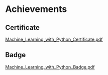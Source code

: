 

# Achievements
## Certificate
[Machine_Learning_with_Python_Certificate.pdf](https://prod-files-secure.s3.us-west-2.amazonaws.com/03e82b26-cccb-4906-bb56-adabcbdc0655/0f35a87e-0c16-48ac-af62-4e4cc34c6a19/Machine_Learning_with_Python_Certificate.pdf?X-Amz-Algorithm=AWS4-HMAC-SHA256&X-Amz-Content-Sha256=UNSIGNED-PAYLOAD&X-Amz-Credential=ASIAZI2LB4662XURK7V4%2F20250207%2Fus-west-2%2Fs3%2Faws4_request&X-Amz-Date=20250207T101543Z&X-Amz-Expires=3600&X-Amz-Security-Token=IQoJb3JpZ2luX2VjEFgaCXVzLXdlc3QtMiJHMEUCIQDDGWXHxCxsdi8CHEuh62Dk1vdRjf4NCMkU0FKqx8AeBgIgFdVOOi%2BJzqhdqu0RPcGDvbDCWfvJ%2F7CS1zSEi1%2FmRwEq%2FwMIcRAAGgw2Mzc0MjMxODM4MDUiDMKLnH9TCUZKAXON2CrcA7%2B4BSd42BQf4RVpqj2AphlFTKgPZPjmpofR4Ohz%2BqApGk2qP3PTOJKv3F5%2BlkvPR%2FJiyl6zAmnW4ZtQ8a4msSJ9FUBVOkNiOxHuUeumF6PvQeNPfv6nz%2FaIXFnfoPA6iil0pn%2FXPilVnGuWqtGCV998ch%2B9V%2B%2BVRd%2FMqW2f4FReTazKCJ%2F12l9oA1EL4e9s63eQvoF%2FCh5J1GVLqOfqoKhD8ydiTkdIDNGyUQgKqZyO5eCnf6X7JfWs61hOaKOU96T4azBI%2B5jLSlt9NCaF2b9EdPonKMRqBI0Qk8%2FNqWiDO6EeSijC2MW8qJ7%2FJHB6LOBDw6D9poWAQIqqNI9X5jV8%2FzKNaE0H3IcJbMapJiEeWdEq7UEX1c3t7e4vJy02HldJlFCrnKjnb%2FLn%2FOCRqCgflvN0tQIp1OQvrfB%2Bpa4%2BypmoT7i3mvevBm852zRhRnouzlkdoOio8zRlUMKDsf0ukaXECSf7P1B%2F5%2FqNeFPXM2WVyvb3OXbnIi2pU8HyublTX%2FO%2FxDN4qTsSl0l8ED5nPuvfv5dtGalNbj2tatMekkXNITHM%2FgWneu%2BAdjzbkAxagFku1R%2FE0iEAWJT79%2F%2BPDE%2F%2F5FlbMNyw%2F7vVX4NSIdjU9KPj%2FJarc11%2BMPr5lr0GOqUBKyfr%2Bw7OwGiZdzTASbsMOJwUnDSBlEvgYFGLu7%2FpPRkbJ7t5XrXLQDXAI%2Bew8W8DnYWtIr7Kh%2BTqJ%2BfRehohDexeKHJuYpCQw86KzmFD%2BckbB%2FVEE%2F2rjUKN14JeBZ%2FAaNLPaWL7gv4CQrJ5r7T1dTTCRmCuxyDQ9X%2F0Fwszy0eBvKEFVBrEuiswBBqtQRtoSQOhsoxKLHSlP1DLnA5WDNAGyQxV&X-Amz-Signature=14cc49ce194ca3e61cb48fcc061e175420d8d0e2f973f4a89e1c7903ef2a4b58&X-Amz-SignedHeaders=host&x-id=GetObject)
## Badge
[Machine_Learning_with_Python_Badge.pdf](https://prod-files-secure.s3.us-west-2.amazonaws.com/03e82b26-cccb-4906-bb56-adabcbdc0655/ff622a22-73d6-44e3-9c7b-e89a8e61b7aa/Machine_Learning_with_Python_Badge.pdf?X-Amz-Algorithm=AWS4-HMAC-SHA256&X-Amz-Content-Sha256=UNSIGNED-PAYLOAD&X-Amz-Credential=ASIAZI2LB4662XURK7V4%2F20250207%2Fus-west-2%2Fs3%2Faws4_request&X-Amz-Date=20250207T101543Z&X-Amz-Expires=3600&X-Amz-Security-Token=IQoJb3JpZ2luX2VjEFgaCXVzLXdlc3QtMiJHMEUCIQDDGWXHxCxsdi8CHEuh62Dk1vdRjf4NCMkU0FKqx8AeBgIgFdVOOi%2BJzqhdqu0RPcGDvbDCWfvJ%2F7CS1zSEi1%2FmRwEq%2FwMIcRAAGgw2Mzc0MjMxODM4MDUiDMKLnH9TCUZKAXON2CrcA7%2B4BSd42BQf4RVpqj2AphlFTKgPZPjmpofR4Ohz%2BqApGk2qP3PTOJKv3F5%2BlkvPR%2FJiyl6zAmnW4ZtQ8a4msSJ9FUBVOkNiOxHuUeumF6PvQeNPfv6nz%2FaIXFnfoPA6iil0pn%2FXPilVnGuWqtGCV998ch%2B9V%2B%2BVRd%2FMqW2f4FReTazKCJ%2F12l9oA1EL4e9s63eQvoF%2FCh5J1GVLqOfqoKhD8ydiTkdIDNGyUQgKqZyO5eCnf6X7JfWs61hOaKOU96T4azBI%2B5jLSlt9NCaF2b9EdPonKMRqBI0Qk8%2FNqWiDO6EeSijC2MW8qJ7%2FJHB6LOBDw6D9poWAQIqqNI9X5jV8%2FzKNaE0H3IcJbMapJiEeWdEq7UEX1c3t7e4vJy02HldJlFCrnKjnb%2FLn%2FOCRqCgflvN0tQIp1OQvrfB%2Bpa4%2BypmoT7i3mvevBm852zRhRnouzlkdoOio8zRlUMKDsf0ukaXECSf7P1B%2F5%2FqNeFPXM2WVyvb3OXbnIi2pU8HyublTX%2FO%2FxDN4qTsSl0l8ED5nPuvfv5dtGalNbj2tatMekkXNITHM%2FgWneu%2BAdjzbkAxagFku1R%2FE0iEAWJT79%2F%2BPDE%2F%2F5FlbMNyw%2F7vVX4NSIdjU9KPj%2FJarc11%2BMPr5lr0GOqUBKyfr%2Bw7OwGiZdzTASbsMOJwUnDSBlEvgYFGLu7%2FpPRkbJ7t5XrXLQDXAI%2Bew8W8DnYWtIr7Kh%2BTqJ%2BfRehohDexeKHJuYpCQw86KzmFD%2BckbB%2FVEE%2F2rjUKN14JeBZ%2FAaNLPaWL7gv4CQrJ5r7T1dTTCRmCuxyDQ9X%2F0Fwszy0eBvKEFVBrEuiswBBqtQRtoSQOhsoxKLHSlP1DLnA5WDNAGyQxV&X-Amz-Signature=fab642425b7ebfdaa7cca84f82f79d153e7ef8946b94c32d45c545e6e67bf93a&X-Amz-SignedHeaders=host&x-id=GetObject)